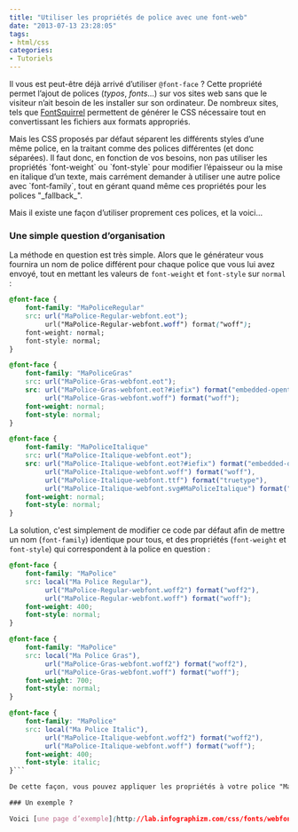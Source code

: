 ```yaml
---
title: "Utiliser les propriétés de police avec une font-web"
date: "2013-07-13 23:28:05"
tags:
- html/css
categories:
- Tutoriels
---
```


Il vous est peut-être déjà arrivé d’utiliser `@font-face` ? Cette propriété permet l’ajout de polices (_typos_, _fonts_…) sur vos sites web sans que le visiteur n’ait besoin de les installer sur son ordinateur. De nombreux sites, tels que [FontSquirrel](http://www.fontsquirrel.com/) permettent de générer le CSS nécessaire tout en convertissant les fichiers aux formats appropriés.<p>
<p>Mais les CSS proposés par défaut séparent les différents styles d’une même police, en la traitant comme des polices différentes (et donc séparées). Il faut donc, en fonction de vos besoins, non pas utiliser les propriétés `font-weight` ou `font-style` pour modifier l’épaisseur ou la mise en italique d’un texte, mais carrément demander à utiliser une autre police avec `font-family`, tout en gérant quand même ces propriétés pour les polices "_fallback_".

Mais il existe une façon d’utiliser proprement ces polices, et la voici…

<!--more-->

### Une simple question d’organisation

La méthode en question est très simple. Alors que le générateur vous fournira un nom de police différent pour chaque police que vous lui avez envoyé, tout en mettant les valeurs de `font-weight` et `font-style` sur `normal` :

```css
@font-face {
	font-family: "MaPoliceRegular"
	src: url("MaPolice-Regular-webfont.eot");
		 url("MaPolice-Regular-webfont.woff") format("woff");
	font-weight: normal;
	font-style: normal;
}

@font-face {
	font-family: "MaPoliceGras"
	src: url("MaPolice-Gras-webfont.eot");
	src: url("MaPolice-Gras-webfont.eot?#iefix") format("embedded-opentype"),
		 url("MaPolice-Gras-webfont.woff") format("woff");
	font-weight: normal;
	font-style: normal;
}

@font-face {
	font-family: "MaPoliceItalique"
	src: url("MaPolice-Italique-webfont.eot");
	src: url("MaPolice-Italique-webfont.eot?#iefix") format("embedded-opentype"),
		 url("MaPolice-Italique-webfont.woff") format("woff"),
		 url("MaPolice-Italique-webfont.ttf") format("truetype"),
		 url("MaPolice-Italique-webfont.svg#MaPoliceItalique") format("svg");
	font-weight: normal;
	font-style: normal;
}
```

La solution, c'est simplement de modifier ce code par défaut afin de mettre un nom (`font-family`) identique pour tous, et des propriétés (`font-weight` et `font-style`) qui correspondent à la police en question :

```css
@font-face {
	font-family: "MaPolice"
	src: local("Ma Police Regular"),
		 url("MaPolice-Regular-webfont.woff2") format("woff2"),
		 url("MaPolice-Regular-webfont.woff") format("woff");
	font-weight: 400;
	font-style: normal;
}

@font-face {
	font-family: "MaPolice"
	src: local("Ma Police Gras"),
		 url("MaPolice-Gras-webfont.woff2") format("woff2"),
		 url("MaPolice-Gras-webfont.woff") format("woff");
	font-weight: 700;
	font-style: normal;
}

@font-face {
	font-family: "MaPolice"
	src: local("Ma Police Italic"),
		 url("MaPolice-Italique-webfont.woff2") format("woff2"),
		 url("MaPolice-Italique-webfont.woff") format("woff");
	font-weight: 400;
	font-style: italic;
}```

De cette façon, vous pouvez appliquer les propriétés à votre police "MaPolice", sans avoir besoin d’en changer : le CSS saura qu'il faut charger une police différente en fonction des valeurs de ces propriétés.

### Un exemple ?

Voici [une page d’exemple](http://lab.infographizm.com/css/fonts/webfonts-tests-weight/) si vous souhaitez voir le code d’un peu plus près.
